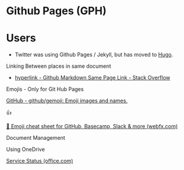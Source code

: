 # Github Pages (GPH)

# Users
- Twitter was using Github Pages / Jekyll, but has moved to [Hugo](https://github.com/twitter/opensource-website).

Linking Between places in same document

- [hyperlink - Github Markdown Same Page Link - Stack Overflow](https://stackoverflow.com/questions/27981247/github-markdown-same-page-link)



Emojis - Only for Git Hub Pages

[GitHub - github/gemoji: Emoji images and names.](https://github.com/github/gemoji)

:+1:

[🎁 Emoji cheat sheet for GitHub, Basecamp, Slack & more (webfx.com)](https://www.webfx.com/tools/emoji-cheat-sheet/)





Document Management

Using OneDrive

[Service Status (office.com)](https://portal.office.com/servicestatus)

